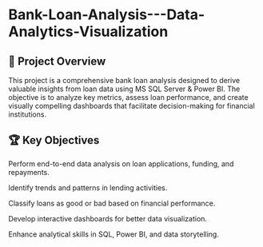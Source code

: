 # Bank-Loan-Analysis---Data-Analytics-Visualization

## 📌 Project Overview

This project is a comprehensive bank loan analysis designed to derive valuable insights from loan data using MS SQL Server & Power BI. The objective is to analyze key metrics, assess loan performance, and create visually compelling dashboards that facilitate decision-making for financial institutions.

## 🏆 Key Objectives

Perform end-to-end data analysis on loan applications, funding, and repayments.

Identify trends and patterns in lending activities.

Classify loans as good or bad based on financial performance.

Develop interactive dashboards for better data visualization.

Enhance analytical skills in SQL, Power BI, and data storytelling.
